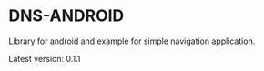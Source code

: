 # DNS-ANDROID
Library for android and example for simple navigation application.

Latest version: 0.1.1